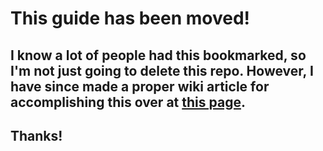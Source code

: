 # This guide has been moved!

## I know a lot of people had this bookmarked, so I'm not just going to delete this repo. However, I have since made a proper wiki article for accomplishing this over at [this page](https://help.eecs.utk.edu/knowledge-base/general/remote-access/vscode-remote). 
## Thanks!
